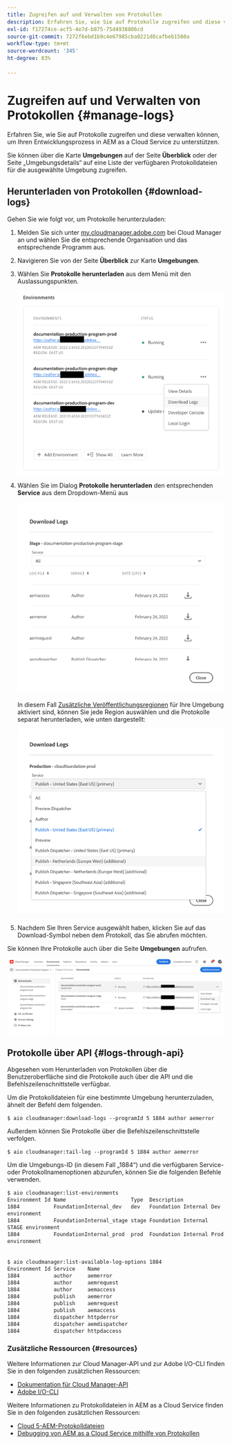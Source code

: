 ```yaml
---
title: Zugreifen auf und Verwalten von Protokollen
description: Erfahren Sie, wie Sie auf Protokolle zugreifen und diese verwalten können, um Ihren Entwicklungsprozess in AEM as a Cloud Service zu unterstützen.
exl-id: f17274ce-acf5-4e7d-b875-75d4938806cd
source-git-commit: 7272f6ebd1b9c4e67985cba0221d8cafbeb1560a
workflow-type: tm+mt
source-wordcount: '345'
ht-degree: 83%

---
```



# Zugreifen auf und Verwalten von Protokollen {#manage-logs}

Erfahren Sie, wie Sie auf Protokolle zugreifen und diese verwalten können, um Ihren Entwicklungsprozess in AEM as a Cloud Service zu unterstützen.

Sie können über die Karte **Umgebungen** auf der Seite **Überblick** oder der Seite „Umgebungsdetails“ auf eine Liste der verfügbaren Protokolldateien für die ausgewählte Umgebung zugreifen.

## Herunterladen von Protokollen {#download-logs}

Gehen Sie wie folgt vor, um Protokolle herunterzuladen:

1. Melden Sie sich unter [my.cloudmanager.adobe.com](https://my.cloudmanager.adobe.com/) bei Cloud Manager an und wählen Sie die entsprechende Organisation und das entsprechende Programm aus.

1. Navigieren Sie von der Seite **Überblick** zur Karte **Umgebungen**.

1. Wählen Sie **Protokolle herunterladen** aus dem Menü mit den Auslassungspunkten.

   ![Menüelement „Protokolle herunterladen“](assets/download-logs1.png)

1. Wählen Sie im Dialog **Protokolle herunterladen** den entsprechenden **Service** aus dem Dropdown-Menü aus

   ![Dialog „Protokolle herunterladen“](assets/download-preview.png)

   In diesem Fall [Zusätzliche Veröffentlichungsregionen](/help/operations/additional-publish-regions.md) für Ihre Umgebung aktiviert sind, können Sie jede Region auswählen und die Protokolle separat herunterladen, wie unten dargestellt:

   ![Protokolle für weitere Veröffentlichungsregionen herunterladen](assets/download-publish-region-logs.png)

1. Nachdem Sie Ihren Service ausgewählt haben, klicken Sie auf das Download-Symbol neben dem Protokoll, das Sie abrufen möchten.

Sie können Ihre Protokolle auch über die Seite **Umgebungen** aufrufen.

![Protokolle aus dem Bildschirm „Umgebungen“](assets/download-logs.png)



## Protokolle über API {#logs-through-api}

Abgesehen vom Herunterladen von Protokollen über die Benutzeroberfläche sind die Protokolle auch über die API und die Befehlszeilenschnittstelle verfügbar.

Um die Protokolldateien für eine bestimmte Umgebung herunterzuladen, ähnelt der Befehl dem folgenden.

```shell
$ aio cloudmanager:download-logs --programId 5 1884 author aemerror
```

Außerdem können Sie Protokolle über die Befehlszeilenschnittstelle verfolgen.

```shell
$ aio cloudmanager:tail-log --programId 5 1884 author aemerror
```

Um die Umgebungs-ID (in diesem Fall „1884“) und die verfügbaren Service- oder Protokollnamenoptionen abzurufen, können Sie die folgenden Befehle verwenden.

```shell
$ aio cloudmanager:list-environments
Environment Id Name                     Type  Description                          
1884           FoundationInternal_dev   dev   Foundation Internal Dev environment  
1884           FoundationInternal_stage stage Foundation Internal STAGE environment
1884           FoundationInternal_prod  prod  Foundation Internal Prod environment
 
 
$ aio cloudmanager:list-available-log-options 1884
Environment Id Service    Name         
1884           author     aemerror     
1884           author     aemrequest   
1884           author     aemaccess    
1884           publish    aemerror     
1884           publish    aemrequest   
1884           publish    aemaccess    
1884           dispatcher httpderror   
1884           dispatcher aemdispatcher
1884           dispatcher httpdaccess
```

### Zusätzliche Ressourcen {#resources}

Weitere Informationen zur Cloud Manager-API und zur Adobe I/O-CLI finden Sie in den folgenden zusätzlichen Ressourcen:

* [Dokumentation für Cloud Manager-API](https://developer.adobe.com/experience-cloud/cloud-manager/)
* [Adobe I/O-CLI](https://github.com/adobe/aio-cli-plugin-cloudmanager)

Weitere Informationen zu Protokolldateien in AEM as a Cloud Service finden Sie in den folgenden zusätzlichen Ressourcen:

* [Cloud 5-AEM-Protokolldateien](https://experienceleague.adobe.com/docs/experience-manager-learn/cloud-service/expert-resources/cloud-5/cloud5-aem-log-files.html)
* [Debugging von AEM as a Cloud Service mithilfe von Protokollen](https://experienceleague.adobe.com/docs/experience-manager-learn/cloud-service/debugging/debugging-aem-as-a-cloud-service/logs.html?lang=de)

